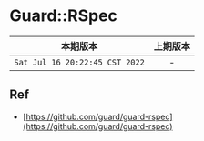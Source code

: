 # Guard::RSpec

|本期版本|上期版本
|:---:|:---:|
`Sat Jul 16 20:22:45 CST 2022` | -

## Ref

* [https://github.com/guard/guard-rspec](https://github.com/guard/guard-rspec)